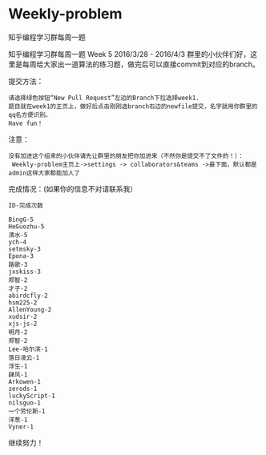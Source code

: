 # Weekly-problem
知乎编程学习群每周一题


知乎编程学习群每周一题 Week 5 2016/3/28 - 2016/4/3
群里的小伙伴们好，这里是每周给大家出一道算法的练习题，做完后可以直接commit到对应的branch。


提交方法：

    请选择绿色按钮“New Pull Request”左边的Branch下拉选择week1.
    题目就在week1的主页上，做好后点击刚刚选branch右边的newfile提交，名字就用你群里的qq名方便识别。
	Have fun！


注意：

	没有加进这个组来的小伙伴请先让群里的朋友把你加进来（不然你是提交不了文件的！）：
	 Weekly-problem主页上->settings -> collaborators&teams ->最下面，默认都是admin这样大家都能加人了
	 
完成情况：(如果你的信息不对请联系我）
	
	ID-完成次数
	
	BingG-5
	HeGuozhu-5
	清水-5
	ych-4
	setmsky-3
	Epona-3
	路歌-3
	jxskiss-3
	郑智-2
	才子-2
	abirdcfly-2
	hsm225-2
	AllenYoung-2
	xudsir-2
	xjs-js-2
	明月-2
	郑智-2
	Lee-哈尔滨-1
	落日凌云-1
	浮生-1
	肆风-1
	Arkowen-1
	zerods-1
	luckyScript-1
	nilsguo-1
	一个劳伦斯-1
	洋葱-1
	Vyner-1
	
继续努力！
